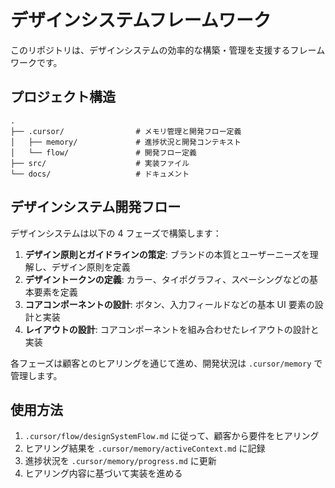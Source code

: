 # デザインシステムフレームワーク

このリポジトリは、デザインシステムの効率的な構築・管理を支援するフレームワークです。

## プロジェクト構造

```
.
├── .cursor/                # メモリ管理と開発フロー定義
│   ├── memory/             # 進捗状況と開発コンテキスト
│   └── flow/               # 開発フロー定義
├── src/                    # 実装ファイル
└── docs/                   # ドキュメント
```

## デザインシステム開発フロー

デザインシステムは以下の 4 フェーズで構築します：

1. **デザイン原則とガイドラインの策定**: ブランドの本質とユーザーニーズを理解し、デザイン原則を定義
2. **デザイントークンの定義**: カラー、タイポグラフィ、スペーシングなどの基本要素を定義
3. **コアコンポーネントの設計**: ボタン、入力フィールドなどの基本 UI 要素の設計と実装
4. **レイアウトの設計**: コアコンポーネントを組み合わせたレイアウトの設計と実装

各フェーズは顧客とのヒアリングを通じて進め、開発状況は `.cursor/memory` で管理します。

## 使用方法

1. `.cursor/flow/designSystemFlow.md` に従って、顧客から要件をヒアリング
2. ヒアリング結果を `.cursor/memory/activeContext.md` に記録
3. 進捗状況を `.cursor/memory/progress.md` に更新
4. ヒアリング内容に基づいて実装を進める
